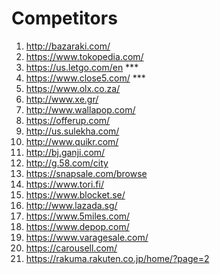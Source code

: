 # Competitors

1. <http://bazaraki.com/>
2. <https://www.tokopedia.com/>
2. <https://us.letgo.com/en>  ***
3. <https://www.close5.com/> ***
4. <https://www.olx.co.za/>
4. <http://www.xe.gr/>
5. <http://www.wallapop.com/>
6. <https://offerup.com/>
7. <http://us.sulekha.com/>
8. <http://www.quikr.com/>
9. <http://bj.ganji.com/>
10. <http://g.58.com/city>
11. <https://snapsale.com/browse>
12. <https://www.tori.fi/>
13. <https://www.blocket.se/>
14. <http://www.lazada.sg/>
15. <https://www.5miles.com/>
16. <https://www.depop.com/>
17. <https://www.varagesale.com/>
18. <https://carousell.com/>
19. <https://rakuma.rakuten.co.jp/home/?page=2>